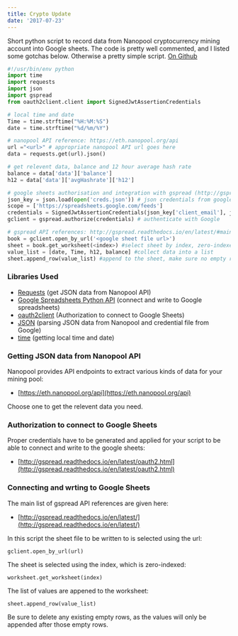 ```yaml
---
title: Crypto Update
date: '2017-07-23'
---
```

Short python script to record data from Nanopool cryptocurrency mining account into Google sheets. 
The code is pretty well commented, and I listed some gotchas below. 
Otherwise a pretty simple script. [On Github](https://github.com/binayakd/cryptoUpdate) 

```python
#!/usr/bin/env python
import time
import requests
import json
import gspread
from oauth2client.client import SignedJwtAssertionCredentials

# local time and date
Time = time.strftime("%H:%M:%S")
date = time.strftime("%d/%m/%Y")

# nanopool API reference: https://eth.nanopool.org/api
url ="<url>" # appropriate nanopool API url goes here
data = requests.get(url).json()

# get relevent data, balance and 12 hour average hash rate
balance = data['data']['balance']
h12 = data['data']['avgHashrate']['h12']

# google sheets authorisation and integration with gspread (http://gspread.readthedocs.io/en/latest/oauth2.html)
json_key = json.load(open('creds.json')) # json credentials from google developer console
scope = ['https://spreadsheets.google.com/feeds']
credentials = SignedJwtAssertionCredentials(json_key['client_email'], json_key['private_key'].encode(), scope) # get email and key from creds
gclient = gspread.authorize(credentials) # authenticate with Google

# gspread API references: http://gspread.readthedocs.io/en/latest/#main-interface
book = gclient.open_by_url('<google sheet file url>') 
sheet = book.get_worksheet(<index>) #select sheet by index, zero-indexed
value_list = [date, Time, h12, balance] #collect data into a list
sheet.append_row(value_list) #append to the sheet, make sure no empty rows in the sheet before appending 
```

### Libraries Used
- [Requests](http://docs.python-requests.org/en/master/) (get JSON data from Nanopool API)
- [Google Spreadsheets Python API](https://github.com/burnash/gspread) (connect and write to Google spreadsheets)
- [oauth2client](https://github.com/google/oauth2client) (Authorization to connect to Google Sheets)
- [JSON](https://docs.python.org/2/library/json.html) (parsing JSON data from Nanopool and credential file from Google)
- [time](https://docs.python.org/2/library/time.html) (getting local time and date)

### Getting JSON data from Nanopool API
Nanopool provides API endpoints to extract various kinds of data for your mining pool:
- [https://eth.nanopool.org/api](https://eth.nanopool.org/api)

Choose one to get the relevent data you need.

### Authorization to connect to Google Sheets
Proper credentials have to be generated and applied for your script to be able to connect and write to the google sheets:
- [http://gspread.readthedocs.io/en/latest/oauth2.html](http://gspread.readthedocs.io/en/latest/oauth2.html)

### Connecting and wrting to Google Sheets
The main list of gspread API references are given here:
- [http://gspread.readthedocs.io/en/latest/](http://gspread.readthedocs.io/en/latest/)

In this script the sheet file to be written to is selected using the url: 
```python
gclient.open_by_url(url)
```


The sheet is selected using the index, which is zero-indexed: 
```
worksheet.get_worksheet(index)
```


The list of values are appened to the worksheet: 
```
sheet.append_row(value_list)
```


Be sure to delete any existing empty rows, as the values will only be appended after those empty rows.
